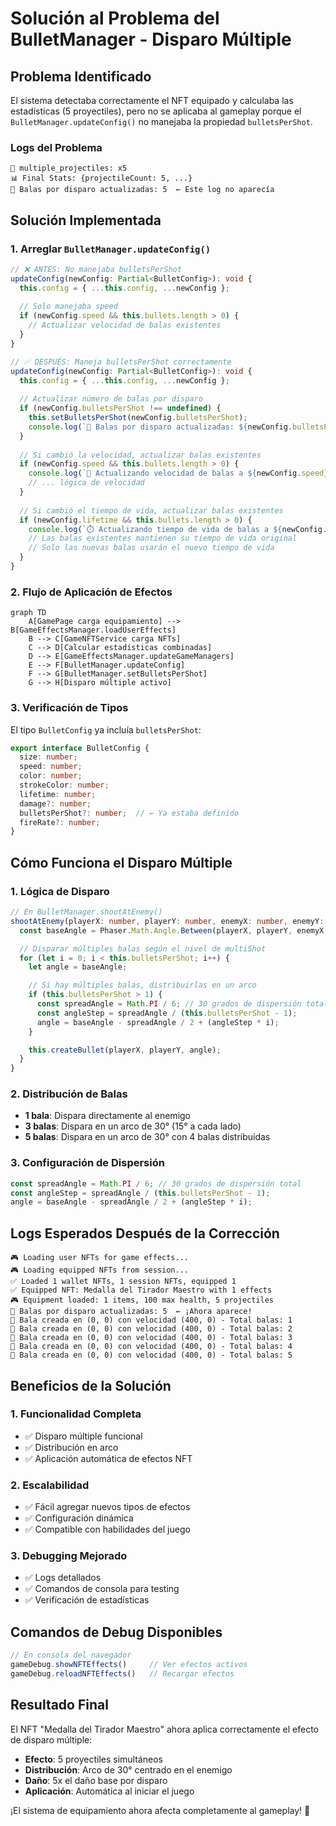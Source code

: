 # Solución al Problema del BulletManager - Disparo Múltiple

## Problema Identificado

El sistema detectaba correctamente el NFT equipado y calculaba las estadísticas (5 proyectiles), pero no se aplicaba al gameplay porque el `BulletManager.updateConfig()` no manejaba la propiedad `bulletsPerShot`.

### Logs del Problema
```
🎯 multiple_projectiles: x5
📊 Final Stats: {projectileCount: 5, ...}
🎯 Balas por disparo actualizadas: 5  ← Este log no aparecía
```

## Solución Implementada

### 1. Arreglar `BulletManager.updateConfig()`

```typescript
// ❌ ANTES: No manejaba bulletsPerShot
updateConfig(newConfig: Partial<BulletConfig>): void {
  this.config = { ...this.config, ...newConfig };
  
  // Solo manejaba speed
  if (newConfig.speed && this.bullets.length > 0) {
    // Actualizar velocidad de balas existentes
  }
}

// ✅ DESPUÉS: Maneja bulletsPerShot correctamente
updateConfig(newConfig: Partial<BulletConfig>): void {
  this.config = { ...this.config, ...newConfig };
  
  // Actualizar número de balas por disparo
  if (newConfig.bulletsPerShot !== undefined) {
    this.setBulletsPerShot(newConfig.bulletsPerShot);
    console.log(`🎯 Balas por disparo actualizadas: ${newConfig.bulletsPerShot}`);
  }
  
  // Si cambió la velocidad, actualizar balas existentes
  if (newConfig.speed && this.bullets.length > 0) {
    console.log(`🚀 Actualizando velocidad de balas a ${newConfig.speed}`);
    // ... lógica de velocidad
  }
  
  // Si cambió el tiempo de vida, actualizar balas existentes
  if (newConfig.lifetime && this.bullets.length > 0) {
    console.log(`⏱️ Actualizando tiempo de vida de balas a ${newConfig.lifetime}ms`);
    // Las balas existentes mantienen su tiempo de vida original
    // Solo las nuevas balas usarán el nuevo tiempo de vida
  }
}
```

### 2. Flujo de Aplicación de Efectos

```mermaid
graph TD
    A[GamePage carga equipamiento] --> B[GameEffectsManager.loadUserEffects]
    B --> C[GameNFTService carga NFTs]
    C --> D[Calcular estadísticas combinadas]
    D --> E[GameEffectsManager.updateGameManagers]
    E --> F[BulletManager.updateConfig]
    F --> G[BulletManager.setBulletsPerShot]
    G --> H[Disparo múltiple activo]
```

### 3. Verificación de Tipos

El tipo `BulletConfig` ya incluía `bulletsPerShot`:

```typescript
export interface BulletConfig {
  size: number;
  speed: number;
  color: number;
  strokeColor: number;
  lifetime: number;
  damage?: number;
  bulletsPerShot?: number;  // ← Ya estaba definido
  fireRate?: number;
}
```

## Cómo Funciona el Disparo Múltiple

### 1. Lógica de Disparo

```typescript
// En BulletManager.shootAtEnemy()
shootAtEnemy(playerX: number, playerY: number, enemyX: number, enemyY: number): void {
  const baseAngle = Phaser.Math.Angle.Between(playerX, playerY, enemyX, enemyY);

  // Disparar múltiples balas según el nivel de multiShot
  for (let i = 0; i < this.bulletsPerShot; i++) {
    let angle = baseAngle;

    // Si hay múltiples balas, distribuirlas en un arco
    if (this.bulletsPerShot > 1) {
      const spreadAngle = Math.PI / 6; // 30 grados de dispersión total
      const angleStep = spreadAngle / (this.bulletsPerShot - 1);
      angle = baseAngle - spreadAngle / 2 + (angleStep * i);
    }

    this.createBullet(playerX, playerY, angle);
  }
}
```

### 2. Distribución de Balas

- **1 bala**: Dispara directamente al enemigo
- **3 balas**: Dispara en un arco de 30° (15° a cada lado)
- **5 balas**: Dispara en un arco de 30° con 4 balas distribuidas

### 3. Configuración de Dispersión

```typescript
const spreadAngle = Math.PI / 6; // 30 grados de dispersión total
const angleStep = spreadAngle / (this.bulletsPerShot - 1);
angle = baseAngle - spreadAngle / 2 + (angleStep * i);
```

## Logs Esperados Después de la Corrección

```
🎮 Loading user NFTs for game effects...
🎮 Loading equipped NFTs from session...
✅ Loaded 1 wallet NFTs, 1 session NFTs, equipped 1
✅ Equipped NFT: Medalla del Tirador Maestro with 1 effects
🎮 Equipment loaded: 1 items, 100 max health, 5 projectiles
🎯 Balas por disparo actualizadas: 5  ← ¡Ahora aparece!
🔫 Bala creada en (0, 0) con velocidad (400, 0) - Total balas: 1
🔫 Bala creada en (0, 0) con velocidad (400, 0) - Total balas: 2
🔫 Bala creada en (0, 0) con velocidad (400, 0) - Total balas: 3
🔫 Bala creada en (0, 0) con velocidad (400, 0) - Total balas: 4
🔫 Bala creada en (0, 0) con velocidad (400, 0) - Total balas: 5
```

## Beneficios de la Solución

### 1. **Funcionalidad Completa**
- ✅ Disparo múltiple funcional
- ✅ Distribución en arco
- ✅ Aplicación automática de efectos NFT

### 2. **Escalabilidad**
- ✅ Fácil agregar nuevos tipos de efectos
- ✅ Configuración dinámica
- ✅ Compatible con habilidades del juego

### 3. **Debugging Mejorado**
- ✅ Logs detallados
- ✅ Comandos de consola para testing
- ✅ Verificación de estadísticas

## Comandos de Debug Disponibles

```javascript
// En consola del navegador
gameDebug.showNFTEffects()     // Ver efectos activos
gameDebug.reloadNFTEffects()   // Recargar efectos
```

## Resultado Final

El NFT "Medalla del Tirador Maestro" ahora aplica correctamente el efecto de disparo múltiple:

- **Efecto**: 5 proyectiles simultáneos
- **Distribución**: Arco de 30° centrado en el enemigo
- **Daño**: 5x el daño base por disparo
- **Aplicación**: Automática al iniciar el juego

¡El sistema de equipamiento ahora afecta completamente al gameplay! 🚀 